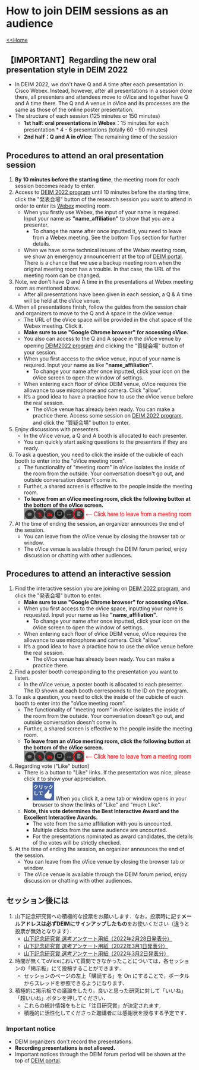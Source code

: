# How to join DEIM sessions as an audience

[<<Home](README.md)

## 【IMPORTANT】Regarding the new oral presentation style in DEIM 2022
* In DEIM 2022, we don't have Q and A time after each presentation in Cisco Webex. Instead, however, after all presentations in a session done there, all presenters and attendees move to oVice and together have Q and A time there. The Q and A venue in oVice and its processes are the same as those of the online poster presentation.
* The structure of each session (125 minutes or 150 minutes)
	* **1st half: oral presentations in Webex**：15 minutes for each presentation * 4 - 6 presentations (totally 60 - 90 minutes)
	* **2nd half：Q and A in oVice**: The remaining time of the session

##  Procedures to attend an oral presentation session
1. **By 10 minutes before the starting time**, the meeting room for each session becomes ready to enter.
2. Access to [DEIM 2022 program](https://cms.dbsj.org/deim2022/program/) until 10 minutes before the starting time, click the "発表会場" button of the research session you want to attend in order to enter its [Webex](https://mediafiles.webex.com/ja/downloads.html) meeting room.
    * When you firstly use Webex, the input of your name is required. Input your name as **"name_affiliation"** to show that you are a presenter.
        * To change the name after once inputted it, you need to leave from a Webex meeting. See the bottom Tips section for further details.
    * When we have some technical issues of the Webex meeting room, we show an emergency announcement at the top of [DEIM portal](https://cms.dbsj.org/deim2022/program/). There is a chance that we use a backup meeting room when the original meeting room has a trouble. In that case, the URL of the meeting room can be changed.
3. Note, we don't have Q and A time in the presentations at Webex meeting room as mentioned above.
    * After all presentations have been given in each session, a Q & A time will be held at the oVice venue.
4. When all presentations finish, follow the guides from the session chair and organizers to move to the Q and A space in the oVice venue.
    * The URL of the oVice space will be provided in the chat space of the Webex meeting. Click it.
    * **Make sure to use "Google Chrome browser" for accessing oVice.**
    * You also can access to the Q and A space in the oVice venue by opening [DEIM2022 program](https://cms.dbsj.org/deim2022/program/) and clicking the "質疑会場" button of your session.
    * When you first access to the oVice venue, input of your name is required. Input your name as like **"name_affiliation"**.
    	* To change your name after once inputted, click your icon on the oVice screen to open the window of settings.
    * When entering each floor of oVice DEIM venue, oVice requires the allowance to use microphone and camera. Click "allow".
    * It’s a good idea to have a practice how to use the oVice venue before the real session.
        * The oVice venue has already been ready. You can make a practice there. Access some session on [DEIM 2022 program](https://cms.dbsj.org/deim2022/program/), and click the "質疑会場" button to enter.
5. Enjoy discussions with presenters. 
    * In the oVice venue, a Q and A booth is allocated to each presenter.
    * You can quickly start asking questions to the presenters if they are ready.
6. To ask a question, you need to click the inside of the cubicle of each booth to enter into the "oVice meeting room".
    * The functionality of "meeting room" in oVice isolates the inside of the room from the outside. Your conversation doesn't go out, and outside conversation doesn't come in.
    * Further, a shared screen is effective to the people inside the meeting room.
    * **To leave from an oVice meeting room, click the following button at the bottom of the oVice screen.**
	![Image of the quit button from meeting](img/oVice_meeting_quit_button_en.png)
7. At the time of ending the session, an organizer announces the end of the session. 
    * You can leave from the oVice venue by closing the browser tab or window.
    * The oVice venue is available through the DEIM forum period, enjoy discussion or chatting with other audiences.

## Procedures to attend an interactive session
1. Find the interactive session you are joining on [DEIM 2022 program](https://cms.dbsj.org/deim2022/program/), and click the "発表会場" button to enter.
    * **Make sure to use "Google Chrome browser" for accessing oVice.**
    * When you first access to the oVice space, inputting your name is requested. Input your name as like **"name_affiliation"**.
    	* To change your name after once inputted, click your icon on the oVice screen to open the window of settings.
    * When entering each floor of oVice DEIM venue, oVice requires the allowance to use microphone and camera. Click "allow".
    * It’s a good idea to have a practice how to use the oVice venue before the real session.
        * The oVice venue has already been ready. You can make a practice there.
2. Find a poster booth corresponding to the presentation you want to listen. 
    * In the oVice venue, a poster booth is allocated to each presenter. The ID shown at each booth corresponds to the ID on the program.
3. To ask a question, you need to click the inside of the cubicle of each booth to enter into the "oVice meeting room".
    * The functionality of "meeting room" in oVice isolates the inside of the room from the outside. Your conversation doesn't go out, and outside conversation doesn't come in.
    * Further, a shared screen is effective to the people inside the meeting room.
    * **To leave from an oVice meeting room, click the following button at the bottom of the oVice screen.**
	![Image of the quit button from meeting](img/oVice_meeting_quit_button_en.png)
4. Regarding vote ("Like" button)
    * There is a button to "Like" links. If the presentation was nice, please click it to show your appreciation.	
        * ![Image of the Like button](img/oVice_like_button.png) When you click it, a new tab or window opens in your browser to show the links of "Like" and "much Like".
    * **Note, this vote determines the Best Interactive Award and the Excellent Interactive Awards.**
    	* The vote from the same affiliation with you is uncounted.
    	* Multiple clicks from the same audience are uncounted.
    	* For the presentations nominated as award candidates, the details of the votes will be strictly checked.
5. At the time of ending the session, an organizer announces the end of the session. 
    * You can leave from the oVice venue by closing the browser tab or window.
    * The oVice venue is available through the DEIM forum period, enjoy discussion or chatting with other audiences.


## セッション後には
1. 山下記念研究賞への積極的な投票をお願いします．なお，投票時に記す**メールアドレスは必ずDEIMにサインアップしたもの**をお使いください（違うと投票が無効となります）．
    * [山下記念研究賞 選考アンケート用紙（2022年2月28日発表分）](https://docs.google.com/forms/d/e/1FAIpQLSfhLHi7wVKaZqSyOS_z7Kc4JYIGXXOaYfjlcKjhJ5aqNrLpxA/viewform)
    * [山下記念研究賞 選考アンケート用紙（2022年3月1日発表分）](https://docs.google.com/forms/d/e/1FAIpQLSfrYJdKqJYCJr0UZ5UkwkfWvjIgT5RRaGN-VSeUCUXdBjUhLg/viewform)
    * [山下記念研究賞 選考アンケート用紙（2022年3月2日発表分）](https://docs.google.com/forms/d/e/1FAIpQLSf06d6Bfptm2Gl_WTWFNSWnDw_NNXGHweJzPkUEUuWhe1NhSg/viewform)
3. 時間が無くてoViceにおいて質問できなかったことについては，各セッションの「掲示板」にて投稿することができます．
    * セッションのページの左上「購読する」を On にすることで，ポータルからスレッドを参照できるようになります．
4. 積極的に掲示板での議論をしたり，良いと思った研究に対して「いいね」「超いいね」ボタンを押してください．
    * これらの統計情報をもとに「注目研究賞」が決定されます．
    * 積極的に活性化してくださった聴講者には感謝状を授与する予定です．

### Important notice
- DEIM organizers don't record the presentations.
- **Recording presentations is not allowed.**
- Important notices through the DEIM forum period will be shown at the top of [DEIM portal](https://cms.dbsj.org/deim2022/program/).
